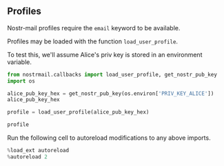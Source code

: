 ## Profiles

Nostr-mail profiles require the `email` keyword to be available.

Profiles may be loaded with the function `load_user_profile`.

To test this, we'll assume Alice's priv key is stored in an environment variable.

```python
from nostrmail.callbacks import load_user_profile, get_nostr_pub_key
import os
```

```python
alice_pub_key_hex = get_nostr_pub_key(os.environ['PRIV_KEY_ALICE'])
alice_pub_key_hex
```

```python
profile = load_user_profile(alice_pub_key_hex)
```

```python
profile
```

Run the following cell to autoreload modifications to any above imports.

```python
%load_ext autoreload
%autoreload 2
```
